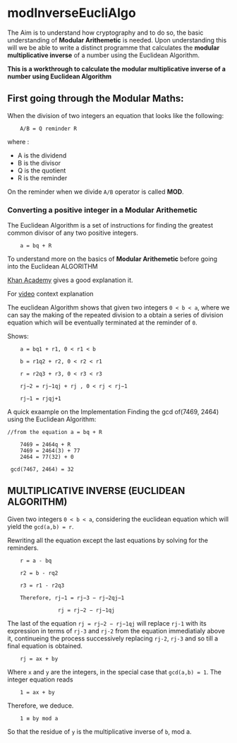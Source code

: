 # modInverseEucliAlgo

The Aim is to understand how cryptography and to do so, the basic understanding of **Modular Arithemetic** is needed. Upon understanding this will we be able to write a distinct programme that calculates the **modular multiplicative inverse** of a number using the Euclidean Algorithm.

**This is a workthrough to calculate the modular multiplicative inverse of a number using Euclidean Algorithm**

## First going through the Modular Maths:

When the division of two integers an equation that looks like the following:

```
    A/B = Q reminder R
```

where :

- A is the dividend
- B is the divisor
- Q is the quotient
- R is the reminder

On the reminder when we divide `A/B` operator is called **MOD**.

### Converting a positive integer in a Modular Arithemetic

The Euclidean Algorithm is a set of instructions for finding the greatest common divisor
of any two positive integers.

```
    a = bq + R
```

To understand more on the basics of **Modular Arithemetic** before going into the Euclidean ALGORITHM

[Khan Academy](https://www.khanacademy.org/computing/computer-science/cryptography#modarithmetic) gives a good explanation it.

For [video](https://www.youtube.com/watch?v=68Pqir_moqA&list=PL1ZN4kabqbof_aDUyIcD6tQntun8LLIgL) context explanation

The euclidean Algorithm shows that given two integers `0 < b < a`, where we can say the making of the repeated division to a obtain a series of division equation which will be eventually terminated at the reminder of `0`.

Shows:

```
    a = bq1 + r1, 0 < r1 < b

    b = r1q2 + r2, 0 < r2 < r1

    r = r2q3 + r3, 0 < r3 < r3

    rj−2 = rj−1qj + rj , 0 < rj < rj−1

    rj−1 = rjqj+1
```

A quick exaample on the Implementation
Finding the gcd of(7469, 2464) using the Euclidean Algorithm:

```
//from the equation a = bq + R

    7469 = 2464q + R
    7469 = 2464(3) + 77
    2464 = 77(32) + 0

 gcd(7467, 2464) = 32
```

## MULTIPLICATIVE INVERSE (EUCLIDEAN ALGORITHM)

Given two integers `0 < b < a`, considering the euclidean equation which will yield the `gcd(a,b) = r`.

Rewriting all the equation except the last equations by solving for the reminders.

```
    r = a - bq

    r2 = b - rq2

    r3 = r1 - r2q3

    Therefore, rj−1 = rj−3 − rj−2qj−1

                rj = rj−2 − rj−1qj
```

The last of the equation `rj = rj−2 − rj−1qj` will replace `rj-1` with its expression in terms of `rj-3` and `rj-2` from the equation immediatialy above it, continueing the process successively replacing `rj-2`, `rj-3` and so till a final equation is obtained.

```
    rj = ax + by
```

Where `x` and `y` are the integers, in the special case that `gcd(a,b) = 1`.
The integer equation reads

```
    1 = ax + by
```

Therefore, we deduce.

```
    1 ≡ by mod a
```

So that the residue of `y` is the multiplicative inverse of `b`, mod a.
